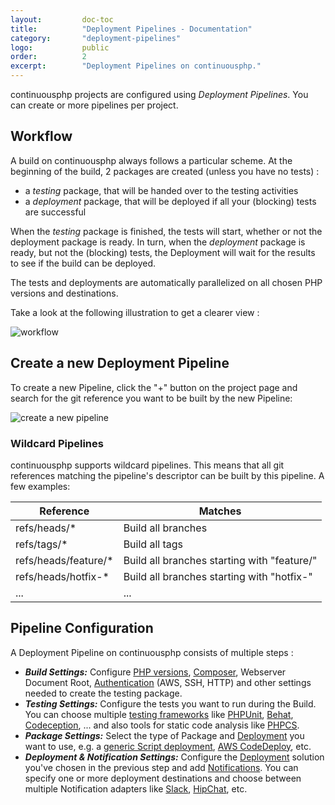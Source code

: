```yaml
---
layout:         doc-toc
title:          "Deployment Pipelines - Documentation"
category:       "deployment-pipelines"
logo:           public
order:          2
excerpt:        "Deployment Pipelines on continuousphp."
---
```

continuousphp projects are configured using *Deployment Pipelines*. You can create or more pipelines per project.

## Workflow

A build on continuousphp always follows a particular scheme. At the beginning of the build, 2 packages are created (unless you have no tests) :
* a *testing* package, that will be handed over to the testing activities
* a *deployment* package, that will be deployed if all your (blocking) tests are successful

When the *testing* package is finished, the tests will start, whether or not the deployment package is ready. In turn, when the *deployment* package is ready, but not the
(blocking) tests, the Deployment will wait for the results to see if the build can be deployed.

The tests and deployments are automatically parallelized on all chosen PHP versions and destinations.

Take a look at the following illustration to get a clearer view :

![workflow](/assets/doc/deployment-pipelines/workflow.png)

## Create a new Deployment Pipeline

To create a new Pipeline, click the "+" button on the project page and search for the git reference you want to be built by the new Pipeline:

![create a new pipeline](/assets/doc/deployment-pipelines/create-a-new-pipeline.png)

### Wildcard Pipelines

continuousphp supports wildcard pipelines. This means that all git references matching the pipeline's descriptor can be built by this pipeline. A few examples:

| Reference            | Matches                                     |
|----------------------|---------------------------------------------|
| refs/heads/*         | Build all branches                          |
| refs/tags/*          | Build all tags                              |
| refs/heads/feature/* | Build all branches starting with "feature/" |
| refs/heads/hotfix-*  | Build all branches starting with "hotfix-"  |
| ...                  | ...                                         |

## Pipeline Configuration

A Deployment Pipeline on continuousphp consists of multiple steps :

* ***Build Settings:*** Configure [PHP versions](/_docs/php/), [Composer](/_docs/composer/), Webserver Document Root, [Authentication](/_docs/credentials-authentication/) (AWS, SSH, HTTP) and other settings needed to create the testing package.
* ***Testing Settings:*** Configure the tests you want to run during the Build. You can choose multiple [testing frameworks](/_docs/testing/) like [PHPUnit](/_docs/testing/phpunit/), [Behat](/_docs/testing/behat/), [Codeception](/_docs/testing/codeception/), ... and also tools for static code analysis like [PHPCS](/_docs/testing/phpcs/).
* ***Package Settings:*** Select the type of Package and [Deployment](https://continuousphp.com/_docs/deployment/) you want to use, e.g. a [generic Script deployment](/_docs/deployment/script/), [AWS CodeDeploy](/_docs/deployment/aws-code-deploy/), etc.
* ***Deployment & Notification Settings:*** Configure the [Deployment](https://continuousphp.com/_docs/deployment/) solution you've chosen in the previous step and add [Notifications](/_docs/notification/). You can specify one or more deployment destinations and choose between multiple Notification adapters like [Slack](/_docs/notification/slack/), [HipChat](/_docs/notification/hipchat/), etc.
